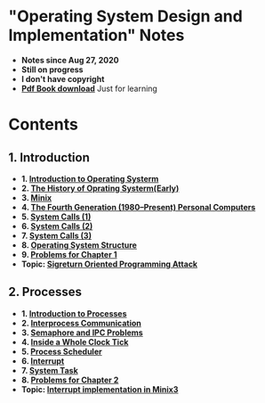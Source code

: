 # "Operating System Design and Implementation" Notes

* **Notes since Aug 27, 2020**
* **Still on progress**
* **I don't have copyright**
* **[Pdf Book download](https://github.com/Angold-4/OSDI/raw/master/Operating%20Systems%20Design%20and%20Implementation%2C%203rd%20Edition.pdf)** Just for learning

# Contents
## 1. Introduction
* **1. [Introduction to Operating Systerm](Chapter/Chapter1/1OS.html)**
* **2. [The History of Oprating Systerm(Early)](Chapter/Chapter1/2HSE.html)**
* **3. [Minix](Chapter/Chapter1/3MINIX.html)**
* **4. [The Fourth Generation (1980–Present) Personal Computers](Chapter/Chapter1/4MCOS.html)**
* **5. [System Calls (1)](Chapter/Chapter1/5Syscall-1.html)**
* **6. [System Calls (2)](Chapter/Chapter1/6Syscall-2.html)**
* **7. [System Calls (3)](Chapter/Chapter1/7Syscall-3.html)**
* **8. [Operating System Structure](Chapter/Chapter1/8OStruc.html)**
* **9. [Problems for Chapter 1](Chapter/Chapter1/9Exercises.html)**
* **Topic: [Sigreturn Oriented Programming Attack](Chapter/Chapter1/SROPAttack.html)**

## 2. Processes
* **1. [Introduction to Processes](Chapter/Chapter2/1Introprogress.html)**
* **2. [Interprocess Communication](Chapter/Chapter2/2Communication.html)**
* **3. [Semaphore and IPC Problems](Chapter/Chapter2/3Semaphore.html)**
* **4. [Inside a Whole Clock Tick](Chapter/Chapter2/4ClockTick.html)**
* **5. [Process Scheduler](Chapter/Chapter2/5Scheduler.html)**
* **6. [Interrupt](Chapter/Chapter2/6Interrupt.html)**
* **7. [System Task](Chapter/Chapter2/7Systask.html)**
* **8. [Problems for Chapter 2](Chapter/Chapter2/8Problems.html)**
* **Topic: [Interrupt implementation in Minix3](Chapter/Chapter2/Interruptii.html)**

